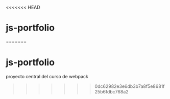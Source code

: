 <<<<<<< HEAD
# js-portfolio
=======
# js-portfolio
proyecto central del curso de webpack
>>>>>>> 0dc62982e3e6db3b7a8f5e8681f25b6fdbc768a2

